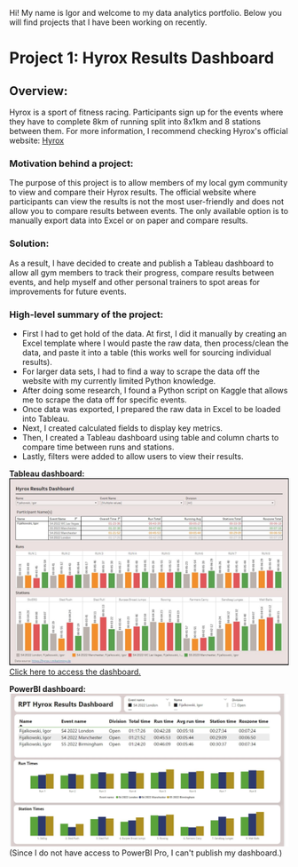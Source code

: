 Hi! My name is Igor and welcome to my data analytics portfolio.
Below you will find projects that I have been working on recently. 

# **Project 1: Hyrox Results Dashboard**

## **Overview:**
Hyrox is a sport of fitness racing. Participants sign up for the events where they have to complete 8km of running split into 8x1km and 8 stations between them. For more information, I recommend checking Hyrox's official website: [Hyrox](https://hyrox.com)

### **Motivation behind a project:**
The purpose of this project is to allow members of my local gym community to view and compare their Hyrox results. The official website where participants can view the results is not the most user-friendly and does not allow you to compare results between events. The only available option is to manually export data into Excel or on paper and compare results.

### **Solution:**
As a result, I have decided to create and publish a Tableau dashboard to allow all gym members to track their progress, compare results between events, and help myself and other personal trainers to spot areas for improvements for future events.

### **High-level summary of the project:**
* First I had to get hold of the data. At first, I did it manually by creating an Excel template where I would paste the raw data, then process/clean the data, and paste it into a table (this works well for sourcing individual results).
* For larger data sets, I had to find a way to scrape the data off the website with my currently limited Python knowledge. 
* After doing some research, I found a Python script on Kaggle that allows me to scrape the data off for specific events.
* Once data was exported, I prepared the raw data in Excel to be loaded into Tableau.
* Next, I created calculated fields to display key metrics.
* Then, I created a Tableau dashboard using table and column charts to compare time between runs and stations.
* Lastly, filters were added to allow users to view their results.

**Tableau dashboard:**
![Alt text](https://github.com/Igor-Fij/Portfolio/blob/main/images/Tableau%20Hyrox%20Dashboard.JPG?raw=true)
[Click here to access the dashboard.](https://public.tableau.com/views/HyroxResultsDashboard/ParticipantDashboard3?:language=en-GB&publish=yes&:display_count=n&:origin=viz_share_link)


**PowerBI dashboard:**
![Alt text](https://github.com/Igor-Fij/Portfolio/blob/main/images/PowerBI%20Dashboard.JPG?raw=true)
(Since I do not have access to PowerBI Pro, I can't publish my dashboard.)



